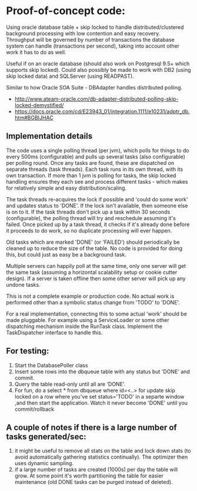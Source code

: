 # Proof-of-concept code:

Using oracle database table + skip locked to handle distributed/clustered background processing with low contention and easy recovery.  
Throughput will be governed by number of transactions the database system can handle (transactions per second), taking into account other work it has to do as well.

Useful if on an oracle database (should also work on Postgresql 9.5+ which supports skip locked).  Could also possibly be made to work with DB2 (using skip locked data) and SQLServer (using READPAST).

Similar to how Oracle SOA Suite - DBAdapter handles distributed polling.
* http://www.ateam-oracle.com/db-adapter-distributed-polling-skip-locked-demystified/
* https://docs.oracle.com/cd/E23943_01/integration.1111/e10231/adptr_db.htm#BGBIJHAC

## Implementation details
The code uses a single polling thread (per jvm), which polls for things to do every 500ms (configurable) and pulls up several tasks (also configurable) per polling round.  Once any tasks are found, these are dispatched on separate threads (task threads). Each task runs in its own thread, with its own transaction.  If more than 1 jvm is polling for tasks, the skip locked handling ensures they each see and process different tasks - which makes for relatively simple and easy distribution/scaling.

The task threads re-acquires the lock if possible and 'could do some work' and updates status to 'DONE'. If the lock isn't available, then someone else is on to it. If the task threads don't pick up a task within 30 seconds (configurable), the polling thread will try and reschedule assuming it's failed.  Once picked up by a task thread, it checks if it's already done before it proceeds to do work, so no duplicate processing will ever happen.

Old tasks which are marked 'DONE' (or 'FAILED') should periodically be cleaned up to reduce the size of the table. No code is provided for doing this, but could just as easy be a background task.

Multiple servers can happily poll at the same time, only one server will get the same task (assuming a horizontal scalability setup or cookie cutter design). If a server is taken offline then some other server will pick up any undone tasks. 

This is not a complete example or production code. No actual work is performed other than a symbolic status change from 'TODO' to 'DONE'.

For a real implementation, connecting this to some actual 'work' should be made pluggable.  For example using a ServiceLoader or some other dispatching mechanism inside the RunTask class.  Implement the TaskDispatcher interface to handle this.

## For testing:

1. Start the DatabasePoller class
2. Insert some rows into the dbqueue table with any status but 'DONE' and commit.
3. Query the table read-only until all are 'DONE'.
4. For fun, do a select * from dbqueue where id=<..> for update skip locked on a row where you've set status='TODO' in a separte window ,and then start the application.  Watch it never become 'DONE' until you commit/rollback 

## A couple of notes if there is a large number of tasks generated/sec:

1. it might be useful to remove all stats on the table and lock down stats (to avoid automatically gathering statistics continually). The optimizer then uses dynamic sampling.
2. if a large number of tasks are created (1000s) per day the table will grow.  At some point it's worth partitioning the table for easier maintenance (old DONE tasks can be purged instead of deleted).

